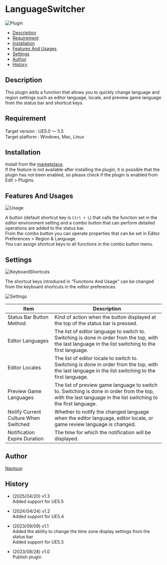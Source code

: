 # LanguageSwitcher

![Plugin](https://github.com/Naotsun19B/LanguageSwitcher-Document/assets/51815450/3f38268d-30ed-4f2f-a2f4-e269f056a2b8)

<!--ts-->
* [Description](#Description)
* [Requirement](#Requirement)
* [Installation](#Installation)
* [Features And Usages](#features-and-usages)
* [Settings](#Settings)
* [Author](#Author)
* [History](#History)
<!--te-->

## Description

This plugin adds a function that allows you to quickly change language and region settings such as editor language, locale, and preview game language from the status bar and shortcut keys.  

## Requirement

Target version : UE5.0 ～ 5.5    
Target platform : Windows, Mac, Linux  

## Installation

Install from the [marketplace](https://www.unrealengine.com/marketplace/en-US/product/5e10055a95f34b609c7afe072a5379ab).  
If the feature is not available after installing the plugin, it is possible that the plugin has not been enabled, so please check if the plugin is enabled from Edit > Plugins.

## Features And Usages

![Usage](https://github.com/Naotsun19B/LanguageSwitcher-Document/assets/51815450/580528b1-5762-412b-bcd0-a7015cfaf9ad)

A button (default shortcut key is `Ctrl + L`) that calls the function set in the editor environment setting and a combo button that can perform detailed operations are added to the status bar.  
From the combo button you can operate properties that can be set in Editor Preferences > Region & Language.    
You can assign shortcut keys to all functions in the combo button menu.  

## Settings

![KeyboardShortcuts](https://github.com/Naotsun19B/LanguageSwitcher-Document/assets/51815450/fb5ba448-2d07-4e76-b19d-1748eef83fab)

The shortcut keys introduced in "Functions And Usage" can be changed from the keyboard shortcuts in the editor preferences.  

![Settings](https://github.com/Naotsun19B/LanguageSwitcher-Document/assets/51815450/989f2088-9326-4861-a607-01622b1aa339)

| **Item**                             | **Description**                                                                                                                                              |
|--------------------------------------|--------------------------------------------------------------------------------------------------------------------------------------------------------------|
| Status Bar Button Method             | Kind of action when the button displayed at the top of the status bar is pressed.                                                                            |
| Editor Languages                     | The list of editor language to switch to. Switching is done in order from the top, with the last language in the list switching to the first language.       |
| Editor Locales                       | The list of editor locale to switch to. Switching is done in order from the top, with the last language in the list switching to the first language.         |
| Preview Game Languages               | The list of preview game language to switch to. Switching is done in order from the top, with the last language in the list switching to the first language. |
| Notify Current Culture When Switched | Whether to notify the changed language when the editor language, editor locale, or game review language is changed.                                          |
| Notification Expire Duration         | The time for which the notification will be displayed.                                                                                                       |
## Author

[Naotsun](https://twitter.com/Naotsun_UE)

## History

- (2025/04/20) v1.3   
  Added support for UE5.5  

- (2024/04/24) v1.2   
  Added support for UE5.4  

- (2023/09/09) v1.1   
  Added the ability to change the time zone display settings from the status bar    
  Added support for UE5.3  

- (2023/08/28) v1.0   
  Publish plugin
